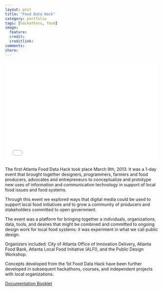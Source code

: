 ```yaml
---
layout: post
title: "Food Data Hack"
category: portfolio
tags: [hackathons, food]
image:
  feature: 
  credit: 
  creditlink: 
comments: 
share: 
---
```


<iframe src="//player.vimeo.com/video/66258584" width="500" height="331" frameborder="0"> </iframe>

The first Atlanta Food Data Hack took place March 9th, 2013. It was a 1-day event that brought together designers, programmers, farmers and food producers, advocates and entrepreneurs to conceptualize and prototype new uses of information and communication technology in support of local food issues and food systems.

Through this event we explored ways that digital media could be used to support local food initiatives and to grow a community of producers and stakeholders committed to open government.

The event was a platform for bringing together a individuals, organizations, data, tools, and desires that might be combined and committed to ongoing design work for local food systems: it was experiment in what we call public design.

Organizers included: City of Atlanta Office of Innovation Delivery, Atlanta Food Bank, Atlanta Local Food Initiative (ALFI), and the Public Design Workshop.

Concepts developed from the 1st Food Data Hack have been further developed in subsequent hackathons, courses, and independent projects with local organizations.

[Documentation Booklet](/images/fdh/food-data-hack.pdf)